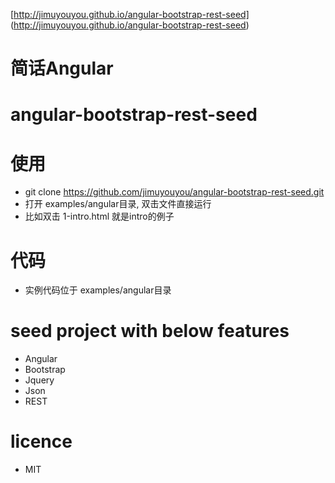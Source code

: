 [http://jimuyouyou.github.io/angular-bootstrap-rest-seed] (http://jimuyouyou.github.io/angular-bootstrap-rest-seed)

# 简话Angular 

# angular-bootstrap-rest-seed

# 使用
- git clone https://github.com/jimuyouyou/angular-bootstrap-rest-seed.git
- 打开 examples/angular目录, 双击文件直接运行
- 比如双击 1-intro.html 就是intro的例子


# 代码
- 实例代码位于 examples/angular目录

# seed project with below features
- Angular
- Bootstrap
- Jquery
- Json
- REST

# licence
- MIT
